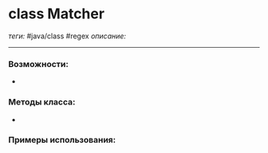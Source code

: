 # class Matcher
*теги:* #java/class  #regex 
*описание:*

---
### Возможности:
- 
### Методы класса:
- 

### Примеры использования:
